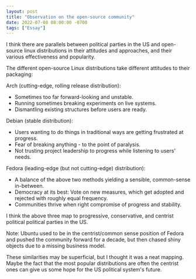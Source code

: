 ```yaml
---
layout: post
title: "Observation on the open-source community"
date: 2022-07-08 08:00:00 -0700
tags: ["Essay"]
---
```


I think there are parallels between political parties in the US and open-source linux distributions in their attitudes and approaches, and their various effectiveness and popularity.

The different open-source Linux distributions take different attitudes to their packaging:

Arch (cutting-edge, rolling release distribution):

- Sometimes too far forward-looking and unstable.
- Running sometimes breaking experiments on live systems.
- Dismantling existing structures before users are ready.

Debian (stable distribution):

- Users wanting to do things in traditional ways are getting frustrated at progress.
- Fear of breaking anything - to the point of paralysis.
- Not trusting project leadership to progress while listening to users' needs.

Fedora (leading-edge (but not cutting-edge) distribution):

- A balance of the above two methods yielding a sensible, common-sense in-between.
- Democracy at its best: Vote on new measures, which get adopted and rejected with roughly equal frequency.
- Communities thrive when right compromise of progress and stability.

I think the above three map to progressive, conservative, and centrist political political parties in the US.

Note: Ubuntu used to be in the centrist/common sense position of Fedora and pushed the community forward for a decade, but then chased shiny objects due to a missing business model.

These similarities may be superficial, but I thought it was a neat mapping. Maybe the fact that the most popular distributions are often the centrist ones can give us some hope for the US political system's future.
